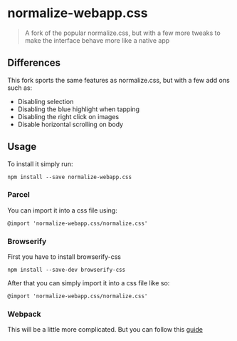 # normalize-webapp.css

> A fork of the popular normalize.css, but with a few more tweaks to make the interface behave more like a native app

## Differences

This fork sports the same features as normalize.css, but with a few add ons such as:
- Disabling selection
- Disabling the blue highlight when tapping
- Disabling the right click on images
- Disable horizontal scrolling on body

## Usage

To install it simply run:

```
npm install --save normalize-webapp.css
```

### Parcel

You can import it into a css file using:
```
@import 'normalize-webapp.css/normalize.css'
```

### Browserify

First you have to install browserify-css
```
npm install --save-dev browserify-css
```

After that you can simply import it into a css file like so:
```
@import 'normalize-webapp.css/normalize.css'
```

### Webpack
This will be a little more complicated. But you can follow this [guide](https://webpack.js.org/loaders/css-loader)
